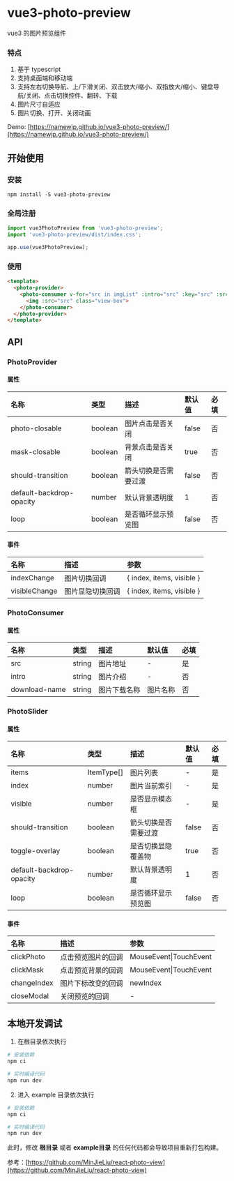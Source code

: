# vue3-photo-preview
vue3 的图片预览组件

### 特点
1. 基于 typescript 
2. 支持桌面端和移动端
3. 支持左右切换导航、上/下滑关闭、双击放大/缩小、双指放大/缩小、键盘导航/关闭、点击切换控件、翻转、下载
4. 图片尺寸自适应
5. 图片切换、打开、关闭动画

Demo: [https://namewjp.github.io/vue3-photo-preview/](https://namewjp.github.io/vue3-photo-preview/)

## 开始使用
### 安装
```
npm install -S vue3-photo-preview
```
### 全局注册
```js
import vue3PhotoPreview from 'vue3-photo-preview';
import 'vue3-photo-preview/dist/index.css';

app.use(vue3PhotoPreview);
```

### 使用
```html
<template>
  <photo-provider>
    <photo-consumer v-for="src in imgList" :intro="src" :key="src" :src="src">
      <img :src="src" class="view-box">
    </photo-consumer>
  </photo-provider>
</template>
```

## API
### PhotoProvider
#### 属性
| 名称 | 类型 | 描述 | 默认值 | 必填 |
| :-----| :---- | :---- | :---- | :---- |
| photo-closable | boolean | 图片点击是否关闭 | false | 否 |
| mask-closable | boolean | 背景点击是否关闭 | true | 否 |
| should-transition | boolean | 箭头切换是否需要过渡 | false | 否 |
| default-backdrop-opacity | number | 默认背景透明度 | 1 | 否 |
| loop | boolean | 是否循环显示预览图 | false | 否 |
#### 事件
| 名称 | 描述 | 参数 |
| :-----| :---- | :---- |
| indexChange | 图片切换回调 | { index, items, visible } |
| visibleChange | 图片显隐切换回调 | { index, items, visible } |

### PhotoConsumer
#### 属性
| 名称 | 类型 | 描述 | 默认值 | 必填 |
| :-----| :---- | :---- | :---- | :---- |
| src | string | 图片地址 | - | 是 |
| intro | string | 图片介绍 | - | 否 |
| download-name | string | 图片下载名称 | 图片名称 | 否 |

### PhotoSlider
#### 属性
| 名称 | 类型 | 描述 | 默认值 | 必填 |
| :-----| :---- | :---- | :---- | :---- |
| items | ItemType[] | 图片列表 | - | 是 |
| index | number | 图片当前索引 | - | 是 |
| visible | number | 是否显示模态框 | - | 是 |
| should-transition | boolean | 箭头切换是否需要过渡 | false | 否 |
| toggle-overlay | boolean | 是否切换显隐覆盖物 | true | 否 |
| default-backdrop-opacity | number | 默认背景透明度 | 1 | 否 |
| loop | boolean | 是否循环显示预览图 | false | 否 |
#### 事件
| 名称 | 描述 | 参数 |
| :-----| :---- | :---- |
| clickPhoto | 点击预览图片的回调 | MouseEvent&#124;TouchEvent |
| clickMask | 点击预览背景的回调 | MouseEvent&#124;TouchEvent |
| changeIndex | 图片下标改变的回调 | newIndex |
| closeModal | 关闭预览的回调 | - |

## 本地开发调试

1. 在根目录依次执行
```bash
# 安装依赖
npm ci

# 实时编译代码
npm run dev
```

2. 进入 example 目录依次执行
```bash
# 安装依赖
npm ci 

# 实时编译代码
npm run dev
```

此时，修改 **根目录** 或者 **example目录** 的任何代码都会导致项目重新打包构建。 


参考：[https://github.com/MinJieLiu/react-photo-view](https://github.com/MinJieLiu/react-photo-view)
